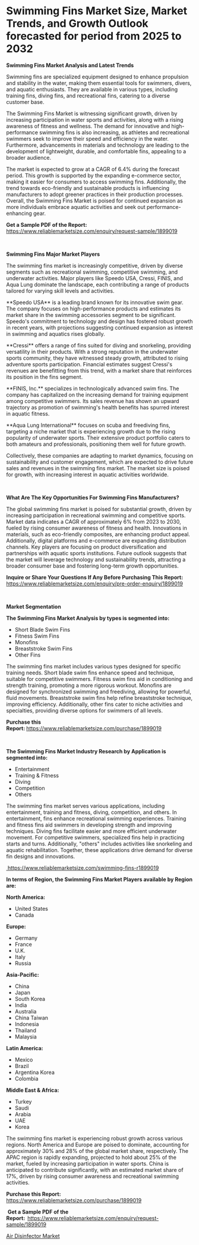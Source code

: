 <p><h1>Swimming Fins Market Size, Market Trends, and Growth Outlook forecasted for period from 2025 to 2032</h1></p><p><strong>Swimming Fins Market Analysis and Latest Trends</strong></p>
<p><p>Swimming fins are specialized equipment designed to enhance propulsion and stability in the water, making them essential tools for swimmers, divers, and aquatic enthusiasts. They are available in various types, including training fins, diving fins, and recreational fins, catering to a diverse customer base.</p><p>The Swimming Fins Market is witnessing significant growth, driven by increasing participation in water sports and activities, along with a rising awareness of fitness and wellness. The demand for innovative and high-performance swimming fins is also increasing, as athletes and recreational swimmers seek to improve their speed and efficiency in the water. Furthermore, advancements in materials and technology are leading to the development of lightweight, durable, and comfortable fins, appealing to a broader audience.</p><p>The market is expected to grow at a CAGR of 6.4% during the forecast period. This growth is supported by the expanding e-commerce sector, making it easier for consumers to access swimming fins. Additionally, the trend towards eco-friendly and sustainable products is influencing manufacturers to adopt greener practices in their production processes. Overall, the Swimming Fins Market is poised for continued expansion as more individuals embrace aquatic activities and seek out performance-enhancing gear.</p></p>
<p><strong>Get a Sample PDF of the Report:&nbsp;</strong> <a href="https://www.reliablemarketsize.com/enquiry/request-sample/1899019?utm_campaign=2625&utm_medium=2&utm_source=Github&utm_content=ia&utm_term=04042025&utm_id=swimming-fins">https://www.reliablemarketsize.com/enquiry/request-sample/1899019</a></p>
<p>&nbsp;</p>
<p><strong>Swimming Fins Major Market Players</strong></p>
<p><p>The swimming fins market is increasingly competitive, driven by diverse segments such as recreational swimming, competitive swimming, and underwater activities. Major players like Speedo USA, Cressi, FINIS, and Aqua Lung dominate the landscape, each contributing a range of products tailored for varying skill levels and activities.</p><p>**Speedo USA** is a leading brand known for its innovative swim gear. The company focuses on high-performance products and estimates its market share in the swimming accessories segment to be significant. Speedo's commitment to technology and design has fostered robust growth in recent years, with projections suggesting continued expansion as interest in swimming and aquatics rises globally.</p><p>**Cressi** offers a range of fins suited for diving and snorkeling, providing versatility in their products. With a strong reputation in the underwater sports community, they have witnessed steady growth, attributed to rising adventure sports participation. Financial estimates suggest Cressi's revenues are benefitting from this trend, with a market share that reinforces its position in the fins segment.</p><p>**FINIS, Inc.** specializes in technologically advanced swim fins. The company has capitalized on the increasing demand for training equipment among competitive swimmers. Its sales revenue has shown an upward trajectory as promotion of swimming's health benefits has spurred interest in aquatic fitness.</p><p>**Aqua Lung International** focuses on scuba and freediving fins, targeting a niche market that is experiencing growth due to the rising popularity of underwater sports. Their extensive product portfolio caters to both amateurs and professionals, positioning them well for future growth.</p><p>Collectively, these companies are adapting to market dynamics, focusing on sustainability and customer engagement, which are expected to drive future sales and revenues in the swimming fins market. The market size is poised for growth, with increasing interest in aquatic activities worldwide.</p></p>
<p>&nbsp;</p>
<p><strong>What Are The Key Opportunities For Swimming Fins Manufacturers?</strong></p>
<p><p>The global swimming fins market is poised for substantial growth, driven by increasing participation in recreational swimming and competitive sports. Market data indicates a CAGR of approximately 6% from 2023 to 2030, fueled by rising consumer awareness of fitness and health. Innovations in materials, such as eco-friendly composites, are enhancing product appeal. Additionally, digital platforms and e-commerce are expanding distribution channels. Key players are focusing on product diversification and partnerships with aquatic sports institutions. Future outlook suggests that the market will leverage technology and sustainability trends, attracting a broader consumer base and fostering long-term growth opportunities.</p></p>
<p><strong>Inquire or Share Your Questions If Any Before Purchasing This Report:</strong> <a href="https://www.reliablemarketsize.com/enquiry/pre-order-enquiry/1899019?utm_campaign=2625&utm_medium=2&utm_source=Github&utm_content=ia&utm_term=04042025&utm_id=swimming-fins">https://www.reliablemarketsize.com/enquiry/pre-order-enquiry/1899019</a></p>
<p>&nbsp;</p>
<p><strong>Market Segmentation</strong></p>
<p><strong>The Swimming Fins Market Analysis by types is segmented into:</strong></p>
<p><ul><li>Short Blade Swim Fins</li><li>Fitness Swim Fins</li><li>Monofins</li><li>Breaststroke Swim Fins</li><li>Other Fins</li></ul></p>
<p><p>The swimming fins market includes various types designed for specific training needs. Short blade swim fins enhance speed and technique, suitable for competitive swimmers. Fitness swim fins aid in conditioning and strength training, promoting a more rigorous workout. Monofins are designed for synchronized swimming and freediving, allowing for powerful, fluid movements. Breaststroke swim fins help refine breaststroke technique, improving efficiency. Additionally, other fins cater to niche activities and specialties, providing diverse options for swimmers of all levels.</p></p>
<p><strong>Purchase this Report:&nbsp;</strong><a href="https://www.reliablemarketsize.com/purchase/1899019?utm_campaign=2625&utm_medium=2&utm_source=Github&utm_content=ia&utm_term=04042025&utm_id=swimming-fins">https://www.reliablemarketsize.com/purchase/1899019</a></p>
<p>&nbsp;</p>
<p><strong>The Swimming Fins Market Industry Research by Application is segmented into:</strong></p>
<p><ul><li>Entertainment</li><li>Training & Fitness</li><li>Diving</li><li>Competition</li><li>Others</li></ul></p>
<p><p>The swimming fins market serves various applications, including entertainment, training and fitness, diving, competition, and others. In entertainment, fins enhance recreational swimming experiences. Training and fitness fins aid swimmers in developing strength and improving techniques. Diving fins facilitate easier and more efficient underwater movement. For competitive swimmers, specialized fins help in practicing starts and turns. Additionally, "others" includes activities like snorkeling and aquatic rehabilitation. Together, these applications drive demand for diverse fin designs and innovations.</p></p>
<p><a href="https://www.reliablemarketsize.com/swimming-fins-r1899019?utm_campaign=2625&utm_medium=2&utm_source=Github&utm_content=ia&utm_term=04042025&utm_id=swimming-fins">&nbsp;https://www.reliablemarketsize.com/swimming-fins-r1899019</a></p>
<p><strong>In terms of Region, the Swimming Fins Market Players available by Region are:</strong></p>
<p>
    <p> <strong> North America: </strong>
        <ul>
            <li>United States</li>
            <li>Canada</li>
        </ul>
        </p> 
    <p> <strong> Europe: </strong>
        <ul>
            <li>Germany</li>
            <li>France</li>
            <li>U.K.</li>
            <li>Italy</li>
            <li>Russia</li>
        </ul>
        </p> 
    <p> <strong> Asia-Pacific: </strong>
        <ul>
            <li>China</li>
            <li>Japan</li>
            <li>South Korea</li>
            <li>India</li>
            <li>Australia</li>
            <li>China Taiwan</li>
            <li>Indonesia</li>
            <li>Thailand</li>
            <li>Malaysia</li>
        </ul>
        </p> 
    <p> <strong> Latin America: </strong>
        <ul>
            <li>Mexico</li>
            <li>Brazil</li>
            <li>Argentina Korea</li>
            <li>Colombia</li>
        </ul>
        </p> 
    <p> <strong> Middle East & Africa: </strong>
        <ul>
            <li>Turkey</li>
            <li>Saudi</li>
            <li>Arabia</li>
            <li>UAE</li>
            <li>Korea</li>
        </ul>
    </p>
    </p>
<p><p>The swimming fins market is experiencing robust growth across various regions. North America and Europe are poised to dominate, accounting for approximately 30% and 28% of the global market share, respectively. The APAC region is rapidly expanding, projected to hold about 25% of the market, fueled by increasing participation in water sports. China is anticipated to contribute significantly, with an estimated market share of 17%, driven by rising consumer awareness and recreational swimming activities.</p></p>
<p><strong>Purchase this Report: </strong><a href="https://www.reliablemarketsize.com/purchase/1899019?utm_campaign=2625&utm_medium=2&utm_source=Github&utm_content=ia&utm_term=04042025&utm_id=swimming-fins">https://www.reliablemarketsize.com/purchase/1899019</a></p>
<p>&nbsp;<strong>Get a Sample PDF of the Report:&nbsp;&nbsp;</strong><a href="https://www.reliablemarketsize.com/enquiry/request-sample/1899019?utm_campaign=2625&utm_medium=2&utm_source=Github&utm_content=ia&utm_term=04042025&utm_id=swimming-fins">https://www.reliablemarketsize.com/enquiry/request-sample/1899019</a></p>
<p><strong></strong></p>
<p><p><a href="https://github.com/hillsmyung726/Market-Research-Report-List-1/blob/main/air-disinfector-market.md?utm_campaign=2625&utm_medium=2&utm_source=Github&utm_content=ia&utm_term=04042025&utm_id=swimming-fins">Air Disinfector Market</a></p></p>